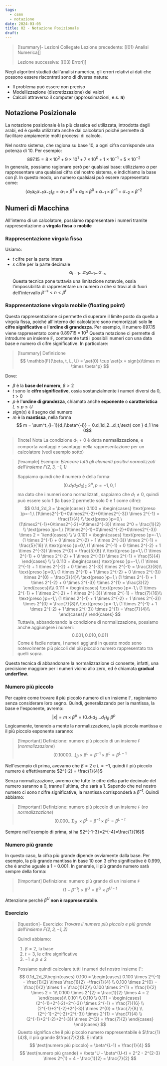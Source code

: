 ```yaml
---
tags:
  - csmn
  - notazione
date: 2024-03-05
title: 02 - Notazione Posizionale
draft:
---
```

> [!summary]- Lezioni Collegate
> Lezione precedente: [[01) Analisi Numerica]]
> 
> Lezione successiva: [[03) Errori]]


Negli algoritmi studiati dall'analisi numerica, gli errori relativi ai dati che possono essere riscontrati sono di diversa natura:
* Il problema può essere non preciso
* Modellizzazione (discretizzazione) dei valori
* Calcoli attraverso il computer (approssimazioni, e.s. **$\pi$**)
## Notazione Posizionale
La notazione posizionale è la più classica ed utilizzata, introdotta dagli arabi, ed è quella utilizzata anche dai calcolatori poiché permette di facilitare ampiamente molti processi di calcolo.

Nel nostro sistema, che ragiona su base $10$, a ogni cifra corrisponde una potenza di $10$. Per esempio:
$$
897.15 = 8\times10^2 + 9\times10^1 + 7\times10^0 + 1\times10^{-1} + 5\times10^{-2}
$$
In generale, possiamo ragionare però per qualsiasi base: utilizziamo $\alpha$ per rappresentare una qualsiasi cifra del nostro sistema, e indichiamo la base con $\beta$. In questo modo, un numero qualsiasi può essere rappresentato come:
$$
(\alpha_1\alpha_0\alpha_{-1}\alpha_{-2})_{\beta} = \alpha_1\times\beta^1 + \alpha_0\times\beta^0 + \alpha_{-1}\times\beta^{-1} + \alpha_{-2}\times\beta^{-2}
$$
## Numeri di Macchina
All'interno di un calcolatore, possiamo rappresentare i numeri tramite rappresentazione a **virgola fissa** o **mobile**
### Rappresentazione virgola fissa
Usiamo:
* $t$ cifre per la parte intera
* $s$ cifre per la parte decimale
$$
\alpha_{t-1}...\alpha_0\alpha_{-1}...\alpha_{-s}
$$
Questa tecnica pone tuttavia una limitazione notevole, ossia l'impossibilità di rappresentare un numero $n$ che si trovi al di fuori dell'intervallo $\beta^{-s} < n < \beta^{t}$
### Rappresentazione virgola mobile (floating point)
Questa rappresentazione ci permette di superare il limite posto da quella a virgola fissa, poiché all'interno del calcolatore sono memorizzati solo **le cifre significative** e l'**ordine di grandezza**. Per esempio, il numero $897.15$ viene rappresentato come $0.89715\times10^3$
Questa notazione ci permette di introdurre un insieme $\mathbb{F}$, contenente tutti i possibili numeri con una data base e numero di cifre significative. In particolare:
> [!summary] Definizione
>$$
>\mathbb{F}(\beta, t, L, U) = \set{0} \cup \set{x = sign(x)\times m \times \beta^p}
>$$

Dove:
* $\beta$ è la **base del numero**, $\beta > 2$
* $t$ sono le **cifre significative**, ossia sostanzialmente i numeri diversi da 0, $t > 0$
*  $p$ è l'**ordine di grandezza**, chiamato anche **esponente** o **caratteristica** $L \le p \le U$
* $sign(x)$ è il segno del numero
* $m$ è la **mantissa**, nella forma $$
		m = \sum^t_{i=1}{d_i\beta^{-i}} = 0.d_1d_2...d_t,\text{ con } d_1 \ne 0$$
>[!note] Nota
>La condizione $d_1 \ne 0$ è detta **normalizzazione**, e comporta vantaggi e svantaggi nella rappresentazione per un calcolatore (vedi esempio sotto)

 > [!example] Esempio:  _Elencare tutti gli elementi positivi normalizzati dell'insieme $F(2,3,-1,1)$_
>
>Sappiamo quindi che il numero è della forma:
>$$
>(0.d_1d_2d_3)_2 \ 2^p, p = -1,0,1
>$$
>ma dato che i numeri sono normalizzati, sappiamo che $d_1 \ne 0$, quindi può essere solo $1$ (la base $2$ permette solo $0$ e $1$ come cifre):
>	$$
>	0.1d_2d_3 = 
>	\begin{cases} 
>	0.100 = 
>		\begin{cases}
>		\text{preso }p=-1,\ (1\times2^{-1}+0\times2^{-2}+0\times2^{-3}) \times 2^{-1} = \frac{1}{4} \\
>		\text{preso }p=0,\ (1\times2^{-1}+0\times2^{-2}+0\times2^{-3}) \times 2^0 = \frac{1}{2} \\
>		\text{preso }p=1,\ (1\times2^{-1}+0\times2^{-2}+0\times2^{-3}) \times 2 = 1\end{cases} \\ \\
>	0.101 =
>		\begin{cases}
>		\text{preso }p=-1,\ (1 \times 2^{-1} + 0 \times 2^{-2} + 1 \times 2^{-3}) \times 2^{-1} = \frac{5}{16} \\
>		\text{preso }p=0,\ (1 \times 2^{-1} + 0 \times 2^{-2} + 1 \times 2^{-3}) \times 2^{0} = \frac{5}{8} \\
>		\text{preso }p=1,\ (1 \times 2^{-1} + 0 \times 2^{-2} + 1 \times 2^{-3}) \times 2^{-1} = \frac{5}{4}
>		\end{cases} \\ \\
>	0.110 = 
>		\begin{cases}
>		\text{preso }p=-1,\ (1 \times 2^{-1} + 1 \times 2^{-2} + 0 \times 2^{-3}) \times 2^{-1} = \frac{3}{8}\\
>		\text{preso }p=0,\ (1 \times 2^{-1} + 1 \times 2^{-2} + 0 \times 2^{-3}) \times 2^{0} = \frac{3}{4}\\
>		\text{preso }p=1,\ (1 \times 2^{-1} + 1 \times 2^{-2} + 0 \times 2^{-3}) \times 2^{1} = \frac{3}{2}
>		\end{cases}\\\\
>	0.111 = 
>		\begin{cases}
>		\text{preso }p=-1,\ (1 \times 2^{-1} + 1 \times 2^{-2} + 1 \times 2^{-3}) \times 2^{-1} = \frac{7}{16}\\
>		\text{preso }p=-1,\ (1 \times 2^{-1} + 1 \times 2^{-2} + 1 \times 2^{-3}) \times 2^{0} = \frac{7}{8}\\
>		\text{preso }p=-1,\ (1 \times 2^{-1} + 1 \times 2^{-2} + 1 \times 2^{-3}) \times 2^{1} = \frac{7}{4}\\
>		\end{cases}\\
>	\end{cases}
>	$$
>Tuttavia, abbandonando la condizione di normalizzazione, possiamo anche aggiungere i numeri:
>$$
>0.001, 0.010, 0.011
>$$
>Come è facile notare, i numeri aggiunti in questo modo sono notevolmente più piccoli del più piccolo numero rappresentato tra quelli sopra.
>
Questa tecnica di abbandonare la normalizzazione ci consente, infatti, una precisione maggiore per i numeri vicino allo zero, ed è chiamata **gradual underflow**.

### Numero più piccolo
Per capire come trovare il più piccolo numero di un insieme $\mathbb{F}$, ragioniamo senza considerare loro segno. Quindi, generalizzando per la mantissa, la base e l'esponente, avremo:$$
	|x| = m \times \beta^p = (0.d_1d_2...d_{\tau})_\beta \ \beta^p
	$$
Logicamente, tenendo a mente la normalizzazione, la più piccola mantissa e il più piccolo esponente saranno:
> [!important] Definizione: numero più piccolo di un insieme `F` (_normalizzazione_)
>$$
>(0.10000...)_\beta \times \beta^L = \beta^{-1} \times \beta^L = \beta^{L-1}
>$$

Nell'esempio di prima, avevamo che $\beta=2$ e $L=-1$, quindi il più piccolo numero è effettivamente $2^{-2} = \frac{1}{4}$

Senza normalizzazione, avremo che tutte le cifre della parte decimale del numero saranno a $0$, tranne l'ultima, che sarà a $1$. Sapendo che nel nostro numero ci sono $t$ cifre significative, la mantissa corrisponderà a $\beta^{-t}$. Quindi abbiamo:
>[!important] Definizione: numero più piccolo di un insieme `F` (_no normalizzazione_)
>$$
>(0.000...1)_\beta\ \times \beta^L = \beta^{-t} \times \beta^L = \beta^{L-t}
>$$

Sempre nell'esempio di prima, si ha $2^{-1-3}=2^{-4}=\frac{1}{16}$
### Numero più grande
In questo caso, la cifra più grande dipende ovviamente dalla base.
Per esempio, la più grande mantissa in base 10 con 3 cifre significative è $0.999$, che è anche uguale a $1-0.001$. In generale, il più grande numero sarà sempre della forma:
> [!important] Definizione: numero più grande di un insieme `F`
>$$
>(1-\beta^{-\tau}) \times \beta^U = \beta^U \times \beta^{U-t}
>$$

Attenzione perché $\beta^U$ **non è rappresentabile**.
### Esercizio
> [!question]- Esercizio: _Trovare il numero più piccolo e più grande dell'insieme $F(2,3,-1,2)$_
>
>Quindi abbiamo:
>1. $\beta=2$, la base
>2. $t=3$, le cifre significative
>3. $-1 \leq p \leq 2$
>
> Possiamo quindi calcolare tutti i numeri del nostro insieme $\mathbb{F}$:
>$$
>0.1d_2d_3\begin{cases}
>0.100 = 
>\begin{cases}
>0.100 \times 2^{-1} = \frac{1}{2} \times \frac{1}{2} =\frac{1}{4} \\
>0.100 \times 2^{0} = \frac{1}{2} \times 1 = \frac{1}{2}\\
>0.100 \times 2^{1} = \frac{1}{2} \times 2 = 1\\
>0.100 \times 2^{2} = \frac{1}{2} \times 4 = 2
>\end{cases}\\
>0.101 \\
>0.110 \\ 
>0.111 = 
>\begin{cases}
>(2^{-1}+2^{-2}+2^{-3}) \times 2^{-1} = \frac{7}{16} \\
>(2^{-1}+2^{-2}+2^{-3}) \times 2^{0} = \frac{7}{8} \\
>(2^{-1}+2^{-2}+2^{-3}) \times 2^{1} = \frac{7}{4} \\
>(2^{-1}+2^{-2}+2^{-3}) \times 2^{2} = \frac{7}{2}
>\end{cases}			
>\end{cases}
>$$
>Questo significa che il più piccolo numero rappresentabile è $\frac{1}{4}$, il più grande $\frac{7}{2}$. E infatti:
>$$
>\text{numero più piccolo} = \beta^{L-1} = \frac{1}{4}
>$$
>$$
>\text{numero più grande} = \beta^U - \beta^{U-t} = 2^2 - 2^{2-3} \times 2^{1} = 4 - \frac{1}{2} = \frac{7}{2}
>$$